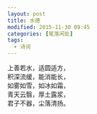 ```yaml
---
layout: post
title: 水德
modified: 2015-11-30 09:45
categories: [笔落闲处]
tags: 
  - 诗词
---
```


上善若水，适圆适方，  
积深流缓，能消能长，  
如雾如雪，如冰如霜，  
青天云翳，厚土露浆，  
君子不器，尘落清扬。